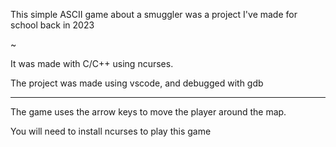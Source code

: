 This simple ASCII game about a smuggler was a project I've made for school back in 2023

~

It was made with C/C++ using ncurses.

The project was made using vscode, and debugged with gdb

___

The game uses the arrow keys to move the player around the map.

You will need to install ncurses to play this game
